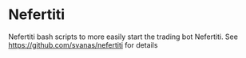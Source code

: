 # Nefertiti
Nefertiti bash scripts to more easily start the trading bot Nefertiti. See https://github.com/svanas/nefertiti for details
